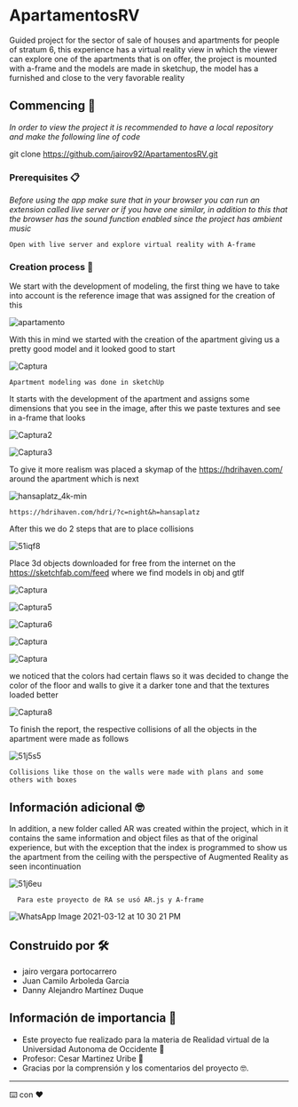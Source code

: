 # ApartamentosRV

Guided project for the sector of sale of houses and apartments for people of stratum 6, this experience has a virtual reality view in which the viewer can explore one of the apartments that is on offer, the project is mounted with a-frame and the models are made in sketchup, the model has a furnished and close to the very favorable reality

## Commencing 🚀

_In order to view the project it is recommended to have a local repository and make the following line of code_

git clone https://github.com/jairov92/ApartamentosRV.git


### Prerequisites 📋

_Before using the app make sure that in your browser you can run an extension called live server or if you have one similar, in addition to this that the browser has the sound function enabled since the project has ambient music_

```
Open with live server and explore virtual reality with A-frame
```

### Creation process  🔧

We start with the development of modeling, the first thing we have to take into account is the reference image that was assigned for the creation of this

![apartamento](https://user-images.githubusercontent.com/79010465/110733854-aed30380-81f4-11eb-99fe-090f5cf43e06.PNG)

With this in mind we started with the creation of the apartment giving us a pretty good model and it looked good to start

![Captura](https://user-images.githubusercontent.com/79010465/111014076-24afaa00-8370-11eb-89de-6d2136c59bb3.PNG)


```
Apartment modeling was done in sketchUp
```

It starts with the development of the apartment and assigns some dimensions that you see in the image, after this we paste textures and see in a-frame that looks



![Captura2](https://user-images.githubusercontent.com/79010465/111014425-8c1a2980-8371-11eb-9cc2-91a5009809c5.PNG)



![Captura3](https://user-images.githubusercontent.com/79010465/111014606-7e18d880-8372-11eb-97d3-a0b123ec1605.PNG)


To give it more realism was placed a skymap of the https://hdrihaven.com/ around the apartment which is next


![hansaplatz_4k-min](https://user-images.githubusercontent.com/79010465/111016186-67767f80-837a-11eb-94ef-ce1f6960e3a8.png)


```
https://hdrihaven.com/hdri/?c=night&h=hansaplatz
```

After this we do 2 steps that are to place collisions



![51iqf8](https://user-images.githubusercontent.com/79010465/111014809-84f41b00-8373-11eb-90b5-0e377c79f367.gif)


Place 3d objects downloaded for free from the internet on the https://sketchfab.com/feed where we find models in obj and gtlf


![Captura](https://user-images.githubusercontent.com/79010465/111035459-b0fdb380-83e8-11eb-9b67-2419b0a3e18a.PNG)



![Captura5](https://user-images.githubusercontent.com/79010465/111015159-6d1d9680-8375-11eb-9d29-2263ca03060d.PNG)


![Captura6](https://user-images.githubusercontent.com/79010465/111015232-d4d3e180-8375-11eb-83e9-3b9846e6a014.PNG)


![Captura](https://user-images.githubusercontent.com/79010465/111035514-ec987d80-83e8-11eb-8f72-6140cc653d68.PNG)



![Captura](https://user-images.githubusercontent.com/79010465/111035419-7c89f780-83e8-11eb-91b6-c5864be64c14.PNG)



we noticed that the colors had certain flaws so it was decided to change the color of the floor and walls to give it a darker tone and that the textures loaded better



![Captura8](https://user-images.githubusercontent.com/79010465/111015774-72c8ab80-8378-11eb-9c1b-5fa09ec27cfd.PNG)

To finish the report, the respective collisions of all the objects in the apartment were made as follows



![51j5s5](https://user-images.githubusercontent.com/79010465/111019069-ea073b00-838a-11eb-9179-0939b77cd95c.gif)

```
Collisions like those on the walls were made with plans and some others with boxes
```




## Información adicional  🤓
In addition, a new folder called AR was created within the project, which in it contains the same information and object files as that of the original experience, but with the exception that the index is programmed to show us the apartment from the ceiling with the perspective of Augmented Reality as seen incontinuation



![51j6eu](https://user-images.githubusercontent.com/79010465/111019252-fdff6c80-838b-11eb-91f9-3efee53a4271.gif)


```
  Para este proyecto de RA se usó AR.js y A-frame
```


![WhatsApp Image 2021-03-12 at 10 30 21 PM](https://user-images.githubusercontent.com/79010465/111019004-736a3d80-838a-11eb-91ca-b9f5cff1b790.jpeg)






## Construido por 🛠️


* jairo vergara portocarrero 
* Juan Camilo Arboleda Garcia 
* Danny Alejandro Martínez Duque 


## Información de importancia 🎁

* Este proyecto fue realizado para la materia de Realidad virtual de la Universidad Autonoma de Occidente 📢
* Profesor: Cesar Martinez Uribe 🍺  
* Gracias por la comprensión y los comentarios del proyecto 🤓.




---
⌨️ con ❤️ 
